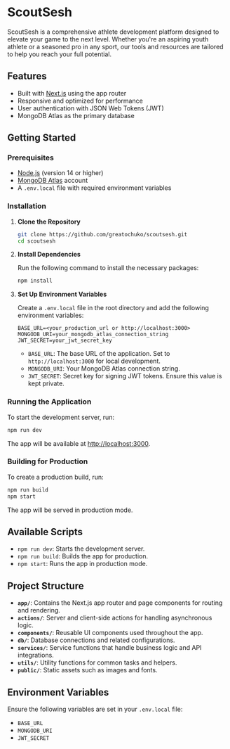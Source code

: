 # ScoutSesh

ScoutSesh is a comprehensive athlete development platform designed to elevate your game to the next level. Whether you're an aspiring youth athlete or a seasoned pro in any sport, our tools and resources are tailored to help you reach your full potential.

## Features

- Built with [Next.js](https://nextjs.org/) using the app router
- Responsive and optimized for performance
- User authentication with JSON Web Tokens (JWT)
- MongoDB Atlas as the primary database

## Getting Started

### Prerequisites

- [Node.js](https://nodejs.org/) (version 14 or higher)
- [MongoDB Atlas](https://www.mongodb.com/cloud/atlas) account
- A `.env.local` file with required environment variables

### Installation

1. **Clone the Repository**

   ```bash
   git clone https://github.com/greatochuko/scoutsesh.git
   cd scoutsesh
   ```

2. **Install Dependencies**

   Run the following command to install the necessary packages:

   ```bash
   npm install
   ```

3. **Set Up Environment Variables**

   Create a `.env.local` file in the root directory and add the following environment variables:

   ```env
   BASE_URL=<your_production_url or http://localhost:3000>
   MONGODB_URI=your_mongodb_atlas_connection_string
   JWT_SECRET=your_jwt_secret_key
   ```

   - `BASE_URL`: The base URL of the application. Set to `http://localhost:3000` for local development.
   - `MONGODB_URI`: Your MongoDB Atlas connection string.
   - `JWT_SECRET`: Secret key for signing JWT tokens. Ensure this value is kept private.

### Running the Application

To start the development server, run:

```bash
npm run dev
```

The app will be available at [http://localhost:3000](http://localhost:3000).

### Building for Production

To create a production build, run:

```bash
npm run build
npm start
```

The app will be served in production mode.

## Available Scripts

- `npm run dev`: Starts the development server.
- `npm run build`: Builds the app for production.
- `npm start`: Runs the app in production mode.

## Project Structure

- **`app/`**: Contains the Next.js app router and page components for routing and rendering.
- **`actions/`**: Server and client-side actions for handling asynchronous logic.
- **`components/`**: Reusable UI components used throughout the app.
- **`db/`**: Database connections and related configurations.
- **`services/`**: Service functions that handle business logic and API integrations.
- **`utils/`**: Utility functions for common tasks and helpers.
- **`public/`**: Static assets such as images and fonts.

## Environment Variables

Ensure the following variables are set in your `.env.local` file:

- `BASE_URL`
- `MONGODB_URI`
- `JWT_SECRET`
